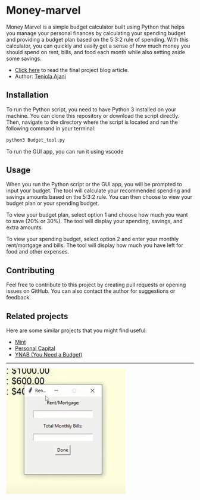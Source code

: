 # Money-marvel

Money Marvel is a simple budget calculator built using Python that helps you manage your personal finances by calculating your spending budget and providing a budget plan based on the 5:3:2 rule of spending. With this calculator, you can quickly and easily get a sense of how much money you should spend on rent, bills, and food each month while also setting aside some savings.


* [Click here](https://blog.cheekety.com/simple-budget-calculator-with-pysimplegui/) to read the final project blog article.
* Author: [Teniola Ajani](https://www.linkedin.com/in/abdulhameedajani/)

## Installation

To run the Python script, you need to have Python 3 installed on your machine. You can clone this repository or download the script directly. Then, navigate to the directory where the script is located and run the following command in your terminal:
 ```sh
 python3 Budget_tool.py
 ```
 To run the GUI app, you can run it using vscode
 
 
## Usage

When you run the Python script or the GUI app, you will be prompted to input your budget. The tool will calculate your recommended spending and savings amounts based on the 5:3:2 rule. You can then choose to view your budget plan or your spending budget.

To view your budget plan, select option 1 and choose how much you want to save (20% or 30%). The tool will display your spending, savings, and extra amounts.

To view your spending budget, select option 2 and enter your monthly rent/mortgage and bills. The tool will display how much you have left for food and other expenses.

## Contributing

Feel free to contribute to this project by creating pull requests or opening issues on GitHub. You can also contact the author for suggestions or feedback.

## Related projects

Here are some similar projects that you might find useful:

* [Mint](https://www.mint.com/)
* [Personal Capital](https://www.personalcapital.com/)
* [YNAB (You Need a Budget)](https://www.youneedabudget.com/)

---

![Screenshot of the GUI app](screenshot.PNG)
